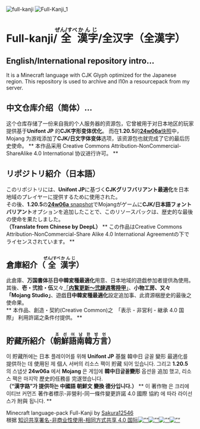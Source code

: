 
![full-kanji](https://github.com/user-attachments/assets/7d3e5619-98eb-47b7-be56-050603f142b6)
![Full-Kanji_1](https://github.com/user-attachments/assets/171ff3e0-e50c-41dc-ab14-a99aa11c4fe1)

# Full-kanji/<ruby>全<rp>(</rp><rt>ぜん/すべ</rt><rp>)</rp>漢字<rp>(</rp><rt>かんじ</rt><rp>)</rp></ruby>/全汉字（全漢字）
## English/International repository intro...
It is a Minecraft language with CJK Glyph optimized for the Japanese region. This repository is used to archive and l10n a resourcepack from my server.</br>
## 中文仓库介绍（简体）...
这个仓库存储了一份来自我的个人服务器的资源包，它曾被用于对日本地区的玩家提供基于**Unifont JP** 的**CJK字形变体优化**。
而在**1.20.5**的[**24w06a**快照](https://zh.minecraft.wiki/w/24w06a?variant=zh-cn)中，Mojang 为游戏添加了**CJK/日文字体变体**选项，该资源包也就完成了它的最后历史使命。
** 本作品采用 Creative Commons Attribution-NonCommercial-ShareAlike 4.0 International 协议进行许可。 **
## リポジトリ紹介（日本語）
このリポジトリには、**Unifont JP**に基づく**CJKグリフバリアント最適化**を日本地域のプレイヤーに提供するために使用された。</br>
その後、**1.20.5**の[**24w06a** snapshot](https://ja.minecraft.wiki/w/Java_Edition_24w06a)でMojangがゲームに**CJK/日本語フォントバリアント**オプションを追加したことで、このリソースパックは、歴史的な最後の使命を果たしました。</br>
**（Translate from Chinese by DeepL）**
** この作品はCreative Commons Attribution-NonCommercial-Share Alike 4.0 International Agreementの下でライセンスされています。 **
## 倉庫紹介（<ruby>全<rp>(</rp><rt>ぜん/すべ</rt><rp>)</rp>漢字<rp>(</rp><rt>かんじ</rt><rp>)</rp></ruby>）
此倉庫、**万国書体**基**日中韓変種最適化**用意、日本地域的遊戯参加者提供為使用。
其後、**壱・弐拾・伍**又々[「**内覧更新～弐肆週零陸甲**」](https://ja.minecraft.wiki/w/Java_Edition_24w06a)、**小物工房、又々「Mojang Studio」**、遊戯**日中韓変種最適化**設定追加事、此資源梱歴史的最後之使命果。</br>
** 本作品、創造・契約(Creative Common)之　「表示 - 非営利 - 継承 4.0 国際」 利用許諾之条件付提供。 **
## 貯藏所紹介（<ruby>朝<rp>(</rp><rt>조</rt><rp>)></rp>鮮<rp>(</rp><rt>선</rt><rp>)</rp>語<rp>(</rp><rt>어</rt><rp>)></rp>南<rp>(</rp><rt>남</rt><rp>)></rp>韓<rp>(</rp><rt>한</rt><rp>)></rp>方<rp>(</rp><rt>방</rt><rp>)></rp>言<rp>(</rp><rt>언</rt><rp>)></rp></ruby>）
이 貯藏所에는 日本 플레이어를 위해 **Unifont JP** 基盤 韓中日 글꼴 變形 最適化를 提供하는 데 使用된 제 個人 서버의 리소스 팩이 貯藏 되어 있습니다. 
그리고 **1.20.5** 의 스냅샷 **24w06a** 에서 **Mojang** 은 게임에 **韓中日글꼴變形** 옵션을 追加 했고, 리소스 팩은 마지막 歷史的任務를 完遂했습니다.</br>
**（“漢字路”가 提供하는 中國語 朝鮮文 變換 德分입니다.）**
** 이 著作物 은 크리에이티브 커먼즈 著作者標示-非營利-同一條件變更許諾 4.0 國際 協約 에 따라 라이선스가 附與 됩니다. **

<p xmlns：cc=“http://creativecommons.org/ns#” xmlns：dct=“http://purl.org/dc/terms/”><span property=“dct：title”>Minecraft language-pack Full-Kanji</span> by <a rel=“cc：attributionURL dct：creator” property=“cc：attributionName” href=“https://space.bilibili.com/35141509”>Sakura12546</a> </br> 根据 <a href=“https://creativecommons.org/licenses/by-nc-sa/4.0/?ref=chooser-v1” target=“_blank” rel=“license noopener noreferrer” style=”display：inline-block;>知识共享署名-非商业性使用-相同方式共享 4.0 国际<img style=“height：22px！important;margin-left：3px;vertical-align：text-bottom;“ src=”https://mirrors.creativecommons.org/presskit/icons/cc.svg?ref=chooser-v1“ alt=”“><img style=”height：22px！important;margin-left：3px;vertical-align：text-bottom;“ src=”https://mirrors.creativecommons.org/presskit/icons/by.svg?ref=chooser-v1“ alt=”“><img style=”height：22px！important;margin-left：3px;vertical-align：text-bottom;“ src=”https://mirrors.creativecommons.org/presskit/icons/nc.svg?ref=chooser-v1“ alt=”“><img style=”height：22px！important;margin-left：3px;vertical-align：text-bottom;“ src=”https://mirrors.creativecommons.org/presskit/icons/sa.svg?ref=chooser-v1“ alt=”“></a></p>

